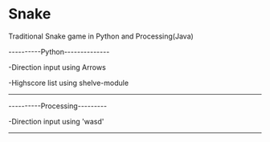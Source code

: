 # Snake
Traditional Snake game in Python and Processing(Java)

----------Python--------------

-Direction input using Arrows

-Highscore list using shelve-module

-----------------------------

----------Processing---------

-Direction input using 'wasd'

-----------------------------
